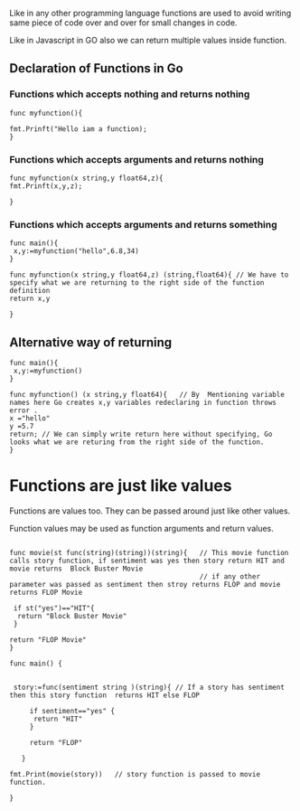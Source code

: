 Like in any other programming language functions are used to avoid writing same piece of code over and over for small changes in code.

Like in Javascript in GO also we can return multiple values inside function.

## Declaration of Functions in Go

### Functions  which accepts nothing and returns nothing

```
func myfunction(){

fmt.Prinft("Hello iam a function);
}
```
### Functions  which accepts arguments and returns nothing
```
func myfunction(x string,y float64,z){
fmt.Prinft(x,y,z);

}
```
### Functions  which accepts arguments and returns something

```
func main(){
 x,y:=myfunction("hello",6.8,34)
}

func myfunction(x string,y float64,z) (string,float64){ // We have to specify what we are returning to the right side of the function definition
return x,y

}
```
##  Alternative way of returning
```
func main(){
 x,y:=myfunction()
}

func myfunction() (x string,y float64){   // By  Mentioning variable names here Go creates x,y variables redeclaring in function throws error .
x ="hello"
y =5.7
return; // We can simply write return here without specifying, Go looks what we are returing from the right side of the function.
}
```


# Functions are just like values 

Functions are values too. They can be passed around just like other values.

Function values may be used as function arguments and return values.

```

func movie(st func(string)(string))(string){   // This movie function calls story function, if sentiment was yes then story return HIT and movie returns  Block Buster Movie
                                               // if any other parameter was passed as sentiment then stroy returns FLOP and movie returns FLOP Movie   

 if st("yes")=="HIT"{       
  return "Block Buster Movie"
 }

return "FLOP Movie" 
}

func main() {


 story:=func(sentiment string )(string){ // If a story has sentiment then this story function  returns HIT else FLOP 

     if sentiment=="yes" {  
      return "HIT"
     }

     return "FLOP"

   }

fmt.Print(movie(story))   // story function is passed to movie function. 

}
```



